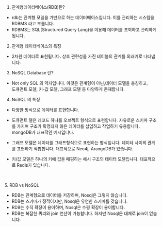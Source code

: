 1. 관계형데이터베이스(RDB)란?

- rdb는 관계형 모델을 기반으로 하는 데이터베이스입니다. 이를 관리하는 시스템을 RDBMS 라고 부릅니다.
- RDBMS는 SQL(Structured Query Lang)을 이용해 데이터를 조회하고 관리하게 됩니다.

2. 관계형 데이터베이스의 특징

- 2차원 데이터로 표현됩니다. 상호 관련성을 가진 테이블의 관계를 외래키로 나타냅니다.

3. NoSQL Database 란?

- Not only SQL 의 약자입니다. 이것은 관계형이 아닌,데이터 모델을 총칭하고,  
  도큐먼트 모델, 키-값 모델, 그래프 모델 등 다양하게 존재합니다.

4. NoSQL 의 특징

- 다양한 방식으로 데이터를 표현합니다.

- 도큐먼트 델은 레코드 하나를 오브젝트 형식으로 표현합니다. 자유로운 스키마 구조를 가지며 구조가 확정되지 않은
  데이터를 삽입하고 작업하기 유용합니다. mongoDB가 대표적인 예시입니다.

- 그래프 모델은 데이터를 그래프형식으로 표현하는 방식입니다. 데이터 사이의 관계를 표현하기 적합합니다.
  대표적으로 Neo4j, ArangoDB가 있습니다.

- 키/값 모델은 하나의 키에 값을 매핑하는 해시 구조의 데이터 모델입니다. 대표적으로 Redis가 있습니다.

<br><br>
5. RDB vs NoSQL

- RDB는 관계형으로 데이터를 저장하며, Nosql은 그렇지 않습니다.
- RDB는 스키마가 정적이지만, Nosql은 유연한 스키마를 갖습니다.
- RDB는 수직 확장이 용이하며, Nosql은 수평 확장이 용이합니다.
- RDB는 복잡한 쿼리와 join 연산이 가능합니다. 하지만 Nosql은 대체로 join이 없습니다.